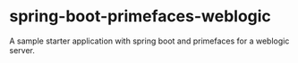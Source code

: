 # spring-boot-primefaces-weblogic
A sample starter application with spring boot and primefaces for a weblogic server.
